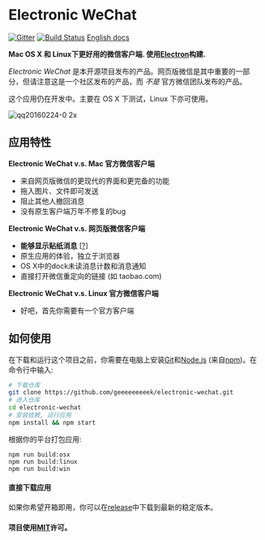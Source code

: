 # Electronic WeChat

[![Gitter](https://badges.gitter.im/geeeeeeeeek/electronic-wechat.svg)](https://gitter.im/geeeeeeeeek/electronic-wechat?utm_source=badge&utm_medium=badge&utm_campaign=pr-badge&utm_content=body_badge)  [![Build Status](https://travis-ci.org/geeeeeeeeek/electronic-wechat.svg?branch=master)](https://travis-ci.org/geeeeeeeeek/electronic-wechat)  [English docs](README.md)

**Mac OS X 和 Linux下更好用的微信客户端. 使用[Electron](https://github.com/atom/electron)构建.** 

*Electronic WeChat* 是本开源项目发布的产品。网页版微信是其中重要的一部分，但请注意这是一个社区发布的产品，而 *不是* 官方微信团队发布的产品。

这个应用仍在开发中。主要在 OS X 下测试，Linux 下亦可使用。

![qq20160224-0 2x](https://cloud.githubusercontent.com/assets/7262715/13275230/96b81776-daed-11e5-98ce-3ee3bd82082e.png)

## 应用特性

**Electronic WeChat v.s. Mac 官方微信客户端**

-  来自网页版微信的更现代的界面和更完备的功能
-  拖入图片、文件即可发送
-  阻止其他人撤回消息
-  没有原生客户端万年不修复的bug

**Electronic WeChat v.s. 网页版微信客户端**

- **能够显示贴纸消息** [[?]](https://github.com/geeeeeeeeek/electronic-wechat/issues/2)
- 原生应用的体验，独立于浏览器
- OS X中的dock未读消息计数和消息通知
- 直接打开微信重定向的链接 (如 taobao.com)

**Electronic WeChat v.s. Linux 官方微信客户端**

- 好吧，首先你需要有一个官方客户端

## 如何使用

在下载和运行这个项目之前，你需要在电脑上安装[Git](https://git-scm.com)和[Node.js](https://nodejs.org/en/download/) (来自[npm](https://www.npmjs.com/))。在命令行中输入:

``` bash
# 下载仓库
git clone https://github.com/geeeeeeeeek/electronic-wechat.git
# 进入仓库
cd electronic-wechat
# 安装依赖, 运行应用
npm install && npm start
```

根据你的平台打包应用:

``` shell
npm run build:osx
npm run build:linux
npm run build:win
```

#### 直接下载应用

如果你希望开箱即用，你可以在[release](https://github.com/geeeeeeeeek/electronic-wechat/releases)中下载到最新的稳定版本。

#### 项目使用[MIT](LICENSE.md)许可。
